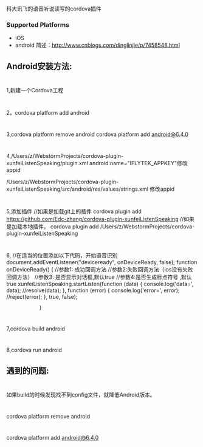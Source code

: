#
科大讯飞的语音听说读写的cordova插件 
### Supported Platforms

- iOS
- android
简述：http://www.cnblogs.com/dinglinjie/p/7458548.html


## Android安装方法:

#
1,新建一个Cordova工程
#
2，cordova platform add android
#
3,cordova platform remove android
  cordova platform add android@6.4.0
#
4,/Users/z/WebstormProjects/cordova-plugin-xunfeiListenSpeaking/plugin.xml
   android:name="IFLYTEK_APPKEY"修改appid

   /Users/z/WebstormProjects/cordova-plugin-xunfeiListenSpeaking/src/android/res/values/strings.xml
   <string name="app_id">修改appid
#
5,添加插件
    //如果是加载git上的插件
    cordova plugin add https://github.com/Edc-zhang/cordova-plugin-xunfeiListenSpeaking
    //如果是加载本地插件，
    cordova plugin add /Users/z/WebstormProjects/cordova-plugin-xunfeiListenSpeaking
#
6,
    //在适当的位置添加以下代码，开始语音识别
    document.addEventListener("deviceready", onDeviceReady, false);
                function onDeviceReady() {
                    //参数1: 成功回调方法
                    //参数2:失败回调方法（ios没有失败回调方法）
                    //参数3: 是否显示对话框,默认true
                    //参数4:是否生成标点符号 ,默认true
                    xunfeiListenSpeaking.startListen(function (data) {
                        console.log('data=', data);
                        //resolve(data);
                    }, function (error) {
                        console.log('error=', error);
                        //reject(error);
                    }, true, false);

                }
#
7,cordova build android
#
8,cordova run android


## 遇到的问题:

#
如果build的时候发现找不到config文件，就降低Android版本。
#
cordova platform remove android
#
cordova platform add android@6.4.0

